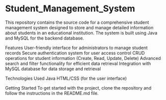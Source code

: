 # Student_Management_System

This repository contains the source code for a comprehensive student management system designed to store and manage detailed information about students in an educational institution. The system is built using Java and MySQL for the backend database.

Features
User-friendly interface for administrators to manage student records
Secure authentication system for user access control
CRUD operations for student information (Create, Read, Update, Delete)
Advanced search and filter functionality for efficient data retrieval
Integration with MySQL database for data storage and retrieval

Technologies Used
Java
HTML/CSS (for the user interface)

Getting Started
To get started with the project, clone the repository and follow the instructions in the README.md file.
